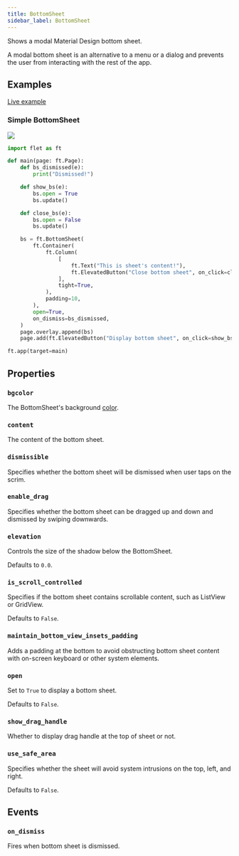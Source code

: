 ```yaml
---
title: BottomSheet
sidebar_label: BottomSheet
---
```


Shows a modal Material Design bottom sheet.

A modal bottom sheet is an alternative to a menu or a dialog and prevents the user from interacting with the rest of the app.

## Examples

[Live example](https://flet-controls-gallery.fly.dev/dialogs/bottomsheet)

### Simple BottomSheet

<img src="/img/docs/controls/bottom-sheet/bottom-sheet-sample.gif" className="screenshot-30"/>

```python
import flet as ft

def main(page: ft.Page):
    def bs_dismissed(e):
        print("Dismissed!")

    def show_bs(e):
        bs.open = True
        bs.update()

    def close_bs(e):
        bs.open = False
        bs.update()

    bs = ft.BottomSheet(
        ft.Container(
            ft.Column(
                [
                    ft.Text("This is sheet's content!"),
                    ft.ElevatedButton("Close bottom sheet", on_click=close_bs),
                ],
                tight=True,
            ),
            padding=10,
        ),
        open=True,
        on_dismiss=bs_dismissed,
    )
    page.overlay.append(bs)
    page.add(ft.ElevatedButton("Display bottom sheet", on_click=show_bs))

ft.app(target=main)
```

## Properties

### `bgcolor`

The BottomSheet's background [color](/docs/reference/colors).

### `content`

The content of the bottom sheet.

### `dismissible`

Specifies whether the bottom sheet will be dismissed when user taps on the scrim.

### `enable_drag`

Specifies whether the bottom sheet can be dragged up and down and dismissed by swiping downwards.

### `elevation`

Controls the size of the shadow below the BottomSheet.

Defaults to `0.0`.

### `is_scroll_controlled`

Specifies if the bottom sheet contains scrollable content, such as ListView or GridView.

Defaults to `False`.

### `maintain_bottom_view_insets_padding`

Adds a padding at the bottom to avoid obstructing bottom sheet content with on-screen keyboard or other system elements.

### `open`

Set to `True` to display a bottom sheet.

Defaults to `False`.

### `show_drag_handle`

Whether to display drag handle at the top of sheet or not.

### `use_safe_area`

Specifies whether the sheet will avoid system intrusions on the top, left, and right.

Defaults to `False`.

## Events

### `on_dismiss`

Fires when bottom sheet is dismissed.